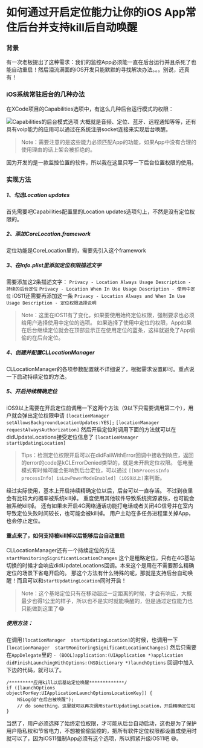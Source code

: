 # 如何通过开启定位能力让你的iOS App常住后台并支持kill后自动唤醒

### 背景
有一次老板提出了这种需求：我们的监控App必须能一直在后台运行并且杀死了也能自动重启！然后泪流满面的iOS开发只能默默的寻找解决办法。。。别说，还真有！
### iOS系统常驻后台的几种办法
在XCode项目的Capabilities选项中，有这么几种后台运行模式的权限：

![Capabilities的后台模式选项](http://upload-images.jianshu.io/upload_images/671658-cf466abe17ae7c61.jpg?imageMogr2/auto-orient/strip%7CimageView2/2/w/1240)
大概就是音频、定位、蓝牙、远程通知等等，还有具有voip能力的应用可以通过在系统注册socket连接来实现后台唤醒。
> Note：需要注意的是这些能力必须匹配App的功能，如果App中没有合理的使用理由的话上架会被拒绝的。

因为开发的是一款监控位置的软件，所以我在这里只写一下后台位置权限的使用。
### 实现方法
##### 1、勾选Location updates
首先需要吧Capabilities配置里的Location updates选项勾上，不然是没有定位权限的。
##### 2、添加CoreLocation.framework
定位功能是CoreLocation里的，需要先引入这个framework
##### 3、在Info.plist里添加定位权限描述文字
需要添加这2条描述文字：
`Privacy - Location Always Usage Description - 持续的后台定位`
`Privacy - Location When In Use Usage Description - 使用中定位`
iOS11还需要再添加这一条
`Privacy - Location Always and When In Use Usage Description - 定位权限选择说明`
> Note：这里在iOS11有了变化，如果要使用始终定位权限，强制要求也必须给用户选择使用中定位的选项。
如果选择了使用中定位的权限，App如果在后台继续定位就会在顶部显示正在使用定位的蓝条，这样就避免了App偷偷的在后台定位。

##### 4、创建并配置CLLocationManager
CLLocationManager的各项参数配置就不详细说了，根据需求设置即可。重点说一下启动持续定位的方法。
##### 5、开启持续精确定位
iOS9以上需要在开启定位前调用一下这两个方法（9以下只需要调用第二个），用户就会弹出定位权限申请
`[locationManager setAllowsBackgroundLocationUpdates:YES];`
`[locationManager requestAlwaysAuthorization]`
然后开启定位时调用下面的方法就可以在didUpdateLocations接受定位信息了
`[locationManager  startUpdatingLocation]`
> Tips：检测定位权限开启可以在didFailWithError回调中接收到响应，返回的error的code是kCLErrorDenied类型的，就是未开启定位权限。
低电量模式有时候可能会影响到后台定位，可以通过
`[[NSProcessInfo processInfo] isLowPowerModeEnabled] (iOS9以上)`来判断。

经过实际使用，基本上开启持续精确定位以后，后台可以一直存活。
不过到夜里会有比较大的概率被系统kill掉。
重度使用其他软件导致系统资源紧张，也可能会被系统kill掉。
还有如果未开启4G网络通话功能打电话或者关闭4G信号并在室内导致定位失败时间较长，也可能会被kill掉。
用户主动在多任务进程里关掉App，也会停止定位。

#### 重点来了，如何支持被kill掉以后能够后台自动重启
CLLocationManager还有一个持续定位的方法
`startMonitoringSignificantLocationChanges`
这个是粗略定位，只有在4G基站切换的时候才会响应didUpdateLocations回调。本来这个是用在不需要那么精确定位的场景下省电开启的。
那这个方法有什么特殊的呢，那就是支持后台自动唤醒！而且可以和`startUpdatingLocation`同时开启！
> Note：这个基站定位只有在移动超过一定距离的时候，才会有响应，大概最少也得1公里的样子，所以也不是实时就能唤醒的，但是通过定位能力也只能做到这里了😂
##### 使用方法：
在调用`[locationManager  startUpdatingLocation]`的时候，也调用一下
`[locationManager  startMonitoringSignificantLocationChanges]`
然后只需要在`AppDelegate`里的
`- (BOOL)application:(UIApplication *)application didFinishLaunchingWithOptions:(NSDictionary *)launchOptions`
回调中加入下边的代码，就可以了。
````
/*********应用kill以后基站定位唤醒*************/
if ([launchOptions objectForKey:UIApplicationLaunchOptionsLocationKey]) {
    NSLog(@"在后台被唤醒");
    // do something，这里就可以再次调用startUpdatingLocation，开启精确定位啦
}
````
当然了，用户必须选择了始终定位权限，才可能从后台自动启动，这也是为了保护用户隐私权和节省电力，不想被偷偷监控的，把所有软件定位权限都设置成使用时就可以了，因为iOS11强制App必须有这个选项，所以抓紧升级iOS11吧 😆。